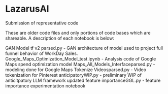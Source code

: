 # LazarusAI
Submission of representative code

These are older code files and only portions of code bases which are shareable. A description of each notebook is below:

GAN Model tf v2 parsed.py - GAN architecture of model used to project full funnel behavior of WorkDay Sales. 
Google_Maps_Optimization_Model_test.ipynb - Analysis code of Google Maps spend optimization model
Maps_All_Models_Interfaceparsed.py - modeling done for Google Maps
Tokenize Videosparsed.py - Video tokenization for Pinterest
anticipatoryWIP.py - preliminary WIP of anticitpatory LLM framework
updated feature importanceGGL.py - feature importance experimentation notebook

